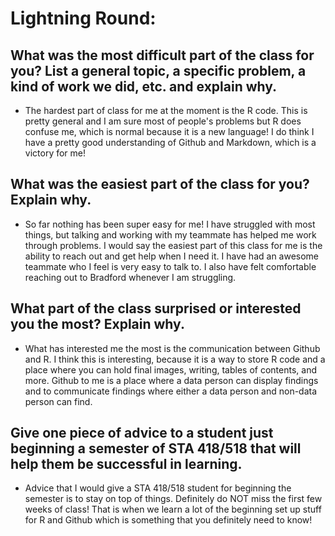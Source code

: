 # Lightning Round:
## What was the most difficult part of the class for you? List a general topic, a specific problem, a kind of work we did, etc. and explain why.
- The hardest part of class for me at the moment is the R code. This is pretty general and I am sure most of people's problems but R does confuse me, which is normal because it is a new language! I do think I have a pretty good understanding of Github and Markdown, which is a victory for me!
## What was the easiest part of the class for you? Explain why.
- So far nothing has been super easy for me! I have struggled with most things, but talking and working with my teammate has helped me work through problems. I would say the easiest part of this class for me is the ability to reach out and get help when I need it. I have had an awesome teammate who I feel is very easy to talk to. I also have felt comfortable reaching out to Bradford whenever I am struggling. 
## What part of the class surprised or interested you the most? Explain why.
- What has interested me the most is the communication between Github and R. I think this is interesting, because it is a way to store R code and a place where you can hold final images, writing, tables of contents, and more. Github to me is a place where a data person can display findings and to communicate findings where either a data person and non-data person can find.  
## Give one piece of advice to a student just beginning a semester of STA 418/518 that will help them be successful in learning.
- Advice that I would give a STA 418/518 student for beginning the semester is to stay on top of things. Definitely do NOT miss the first few weeks of class! That is when we learn a lot of the beginning set up stuff for R and Github which is something that you definitely need to know!

